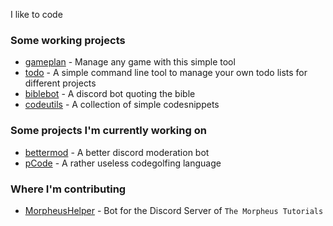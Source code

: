 I like to code

### Some working projects
- [gameplan](https://github.com/cephox/gameplan) - Manage any game with this simple tool
- [todo](https://github.com/cephox/todo) - A simple command line tool to manage your own todo lists for different projects
- [biblebot](https://github.com/cephox/biblebot) - A discord bot quoting the bible
- [codeutils](https://github.com/cephox/codeutils) - A collection of simple codesnippets

### Some projects I'm currently working on
- [bettermod](https://github.com/cephox/bettermod) - A better discord moderation bot
- [pCode](https://github.com/cephox/pcode) - A rather useless codegolfing language

### Where I'm contributing
- [MorpheusHelper](github.com/defelo/morpheushelper/) - Bot for the Discord Server of `The Morpheus Tutorials`
